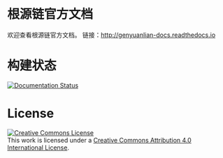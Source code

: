 # 根源链官方文档
欢迎查看根源链官方文档。
链接：http://genyuanlian-docs.readthedocs.io 

# 构建状态
[![Documentation Status](https://readthedocs.org/projects/genyuanlian-docs/badge/?version=latest)](http://genyuanlian-docs.readthedocs.io/zh_CN/latest/?badge=latest)

# License
<a rel="license" href="http://creativecommons.org/licenses/by/4.0/"><img alt="Creative Commons License" style="border-width:0" src="https://i.creativecommons.org/l/by/4.0/88x31.png" /></a><br />This work is licensed under a <a rel="license" href="http://creativecommons.org/licenses/by/4.0/">Creative Commons Attribution 4.0 International License</a>.



